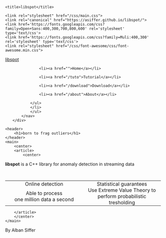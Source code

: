 <!DOCTYPE html>
<html>
<link href="/css/syntax.css" rel="stylesheet">
<head>
	<meta charset="utf-8">
	<meta http-equiv="x-ua-compatible" content="ie=edge">
	<meta name="viewport" content="width=device-width, initial-scale=1">

	<title>libspot</title>

	<link rel="stylesheet" href="/css/main.css">
	<link rel="canonical" href="https://asiffer.github.io/libspot/">
	<link href='https://fonts.googleapis.com/css?family=Open+Sans:400,300,700,800,600' rel='stylesheet' type='text/css'>
	<link href='https://fonts.googleapis.com/css?family=Muli:400,300' rel='stylesheet' type='text/css'>
	<link rel="stylesheet" href="/css/font-awesome/css/font-awesome.min.css">
</head> 


<body>
	<aside>
	<div class="container">
		<fixt><a href="https://asiffer.github.io/libspot">libspot</a></fixt>
		<nav>
			<ul>
				 
				<li><a href="">Home</a></li>
				  
				<li><a href="/tuto">Tutorial</a></li>
				  
				<li><a href="/download">Download</a></li>
				  
				<li><a href="/about">About</a></li>
				         
			</ul>
			</li>
			</ul>
		</nav>
	</div>
</aside>

<!-- 
<header>
	<h1>BORN TO FLAG OUTLIERS
</h1>
</header>
-->

	<header>
		<h1>born to frag outliers</h1>
	</header>
	<main>
		<center>
		<article>
			<center>
<p>
<strong>libspot</strong> is a C++ library for anomaly detection in streaming data
</p>

<p>
&nbsp;
&nbsp;
&nbsp;
</p>

<style type="text/css">
    td {
        padding:0 10px 0 10px;
        white-space: pre-wrap;
    }
</style>



<table align="center" width="100%" style="margin: auto auto;">
	<tr align="CENTER">
		<td width="50%"><i class="fa fa-angle-double-right fa-2x" aria-hidden="true"></i></td>
		<td width="50%"><i class="fa fa-superscript fa-2x" aria-hidden="true"></i></td>
   </tr>
   <tr align="CENTER">
		<td width="50%"><homecat>Online detection</homecat></td>
		<td width="50%"><homecat>Statistical guarantees</homecat></td>
   </tr>
   <tr align="CENTER">
		<td width="50%">Able to process<br />one million data a second</td>
		<td width="50%">Use Extreme Value Theory to<br />perform probabilistic tresholding</td>
   </tr>
</table>

</center>

		</article>
		</center>
	</main>
</body>
<footer>
	<p>By Alban Siffer</p>
</footer>

</html>

